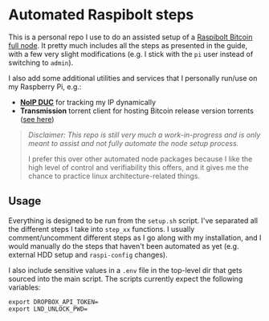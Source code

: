 # Automated Raspibolt steps

This is a personal repo I use to do an assisted setup of a [Raspibolt Bitcoin full node](https://stadicus.github.io/RaspiBolt/). It pretty much includes all the steps as presented in the guide, with a few very slight modifications (e.g. I stick with the `pi` user instead of switching to `admin`).

I also add some additional utilities and services that I personally run/use on my Raspberry Pi, e.g.:
- [**NoIP DUC**](https://www.noip.com/download?page=linux) for tracking my IP dynamically
- **Transmission** torrent client for hosting Bitcoin release version torrents ([see here](https://gist.github.com/vindard/f6d3b390006ef4b6f52de0f7155ad9a4))

> _Disclaimer: This repo is still very much a work-in-progress and is only meant to assist and not fully automate the node setup process._
>
> I prefer this over other automated node packages because I like the high level of control and verifiability this offers, and it gives me the chance to practice linux architecture-related things.


## Usage

Everything is designed to be run from the `setup.sh` script. I've separated all the different steps I take into `step_xx` functions. I usually comment/uncomment different steps as I go along with my installation, and I would manually do the steps that haven't been automated as yet (e.g. external HDD setup and `raspi-config` changes).

I also include sensitive values in a `.env` file in the top-level dir that gets sourced into the main script. The scripts currently expect the following variables:

```
export DROPBOX_API_TOKEN=
export LND_UNLOCK_PWD=

```
